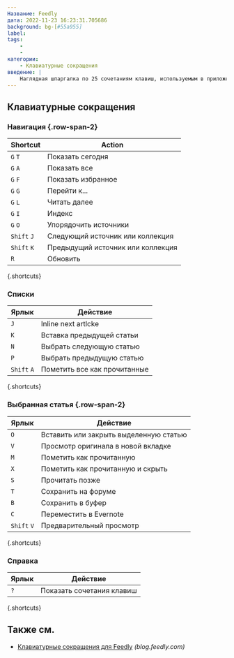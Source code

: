 ```yaml
---
Название: Feedly
дата: 2022-11-23 16:23:31.705686
background: bg-[#55a955]
label:
tags:
    -
    -
категории:
    - Клавиатурные сокращения
введение: |
    Наглядная шпаргалка по 25 сочетаниям клавиш, используемым в приложении Feedly
---
```




Клавиатурные сокращения
------------------


### Навигация {.row-span-2}

Shortcut | Action
---|---
`G` `T` | Показать сегодня
`G` `A` | Показать все
`G` `F` | Показать избранное
`G` `G` | Перейти к...
`G` `L` | Читать далее
`G` `I` | Индекс
`G` `O` | Упорядочить источники
`Shift` `J` | Следующий источник или коллекция
`Shift` `K` | Предыдущий источник или коллекция
`R` | Обновить
{.shortcuts}


### Списки

Ярлык | Действие
---|---
`J` | Inline next artlcke
`K` | Вставка предыдущей статьи
`N` | Выбрать следующую статью
`P` | Выбрать предыдущую статью
`Shift` `A` | Пометить все как прочитанные
{.shortcuts}


### Выбранная статья {.row-span-2}

Ярлык | Действие
---|---
`O` | Вставить или закрыть выделенную статью
`V` | Просмотр оригинала в новой вкладке
`M` | Пометить как прочитанную
`X` | Пометить как прочитанную и скрыть
`S` | Прочитать позже
`T` | Сохранить на форуме
`B` | Сохранить в буфер
`C` | Переместить в Evernote
`Shift` `V` | Предварительный просмотр
{.shortcuts}



### Справка

Ярлык | Действие
---|---
`?` | Показать сочетания клавиш
{.shortcuts}




Также см.
--------
- [Клавиатурные сокращения для Feedly](https://blog.feedly.com/keyboard-shortcuts/) _(blog.feedly.com)_
